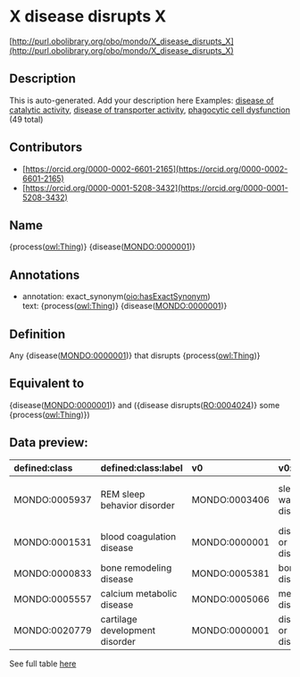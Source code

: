 # X disease disrupts X 

[http://purl.obolibrary.org/obo/mondo/X_disease_disrupts_X](http://purl.obolibrary.org/obo/mondo/X_disease_disrupts_X)
## Description 

This is auto-generated. Add your description here
Examples: [disease of catalytic activity](http://purl.obolibrary.org/obo/MONDO_0044976), [disease of transporter activity](http://purl.obolibrary.org/obo/MONDO_0044975), [phagocytic cell dysfunction](http://purl.obolibrary.org/obo/MONDO_0024627) (49 total)
## Contributors 
* [https://orcid.org/0000-0002-6601-2165](https://orcid.org/0000-0002-6601-2165) 
* [https://orcid.org/0000-0001-5208-3432](https://orcid.org/0000-0001-5208-3432) 
## Name 

{process\([owl:Thing](http://www.w3.org/2002/07/owl#Thing)\)} {disease\([MONDO:0000001](http://purl.obolibrary.org/obo/MONDO_0000001)\)}

## Annotations 

* annotation: exact_synonym\([oio:hasExactSynonym](http://purl.obolibrary.org/obo/oio_hasExactSynonym)\)  
text: {process\([owl:Thing](http://www.w3.org/2002/07/owl#Thing)\)} {disease\([MONDO:0000001](http://purl.obolibrary.org/obo/MONDO_0000001)\)}

## Definition 

Any {disease\([MONDO:0000001](http://purl.obolibrary.org/obo/MONDO_0000001)\)} that disrupts {process\([owl:Thing](http://www.w3.org/2002/07/owl#Thing)\)}

## Equivalent to 

{disease\([MONDO:0000001](http://purl.obolibrary.org/obo/MONDO_0000001)\)} and ({disease disrupts\([RO:0004024](http://purl.obolibrary.org/obo/RO_0004024)\)} some {process\([owl:Thing](http://www.w3.org/2002/07/owl#Thing)\)})

## Data preview: 
| defined:class                                | defined:class:label            | v0                                           | v0:label            | v1                                        | v1:label                              |
|:---------------------------------------------|:-------------------------------|:---------------------------------------------|:--------------------|:------------------------------------------|:--------------------------------------|
| MONDO:0005937 | REM sleep behavior disorder    | MONDO:0003406 | sleep-wake disorder | GO:0042747 | circadian sleep/wake cycle, REM sleep |
| MONDO:0001531 | blood coagulation disease      | MONDO:0000001 | disease or disorder | GO:0007596 | blood coagulation                     |
| MONDO:0000833 | bone remodeling disease        | MONDO:0005381 | bone disease        | GO:0046849 | bone remodeling                       |
| MONDO:0005557 | calcium metabolic disease      | MONDO:0005066 | metabolic disease   | GO:0055074 | calcium ion homeostasis               |
| MONDO:0020779 | cartilage development disorder | MONDO:0000001 | disease or disorder | GO:0051216 | cartilage development                 |

See full table [here](https://github.com/monarch-initiative/mondo/blob/master/src/patterns/data/matches/specific_disease_by_disrupted_process.tsv) 
